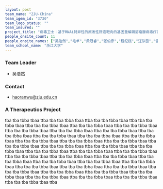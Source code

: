 ```yaml
---
layout: post
team_name: "ZJU-China"
team_igem_id: "3730"
team_logo_status: ""
team_insured: ""
project_title: "病毒卫士：基于RNAi特异性的原发性肝癌靶向的基因重编辑溶瘤腺病毒疗法"
people_onsite_count: 11
people_onsite_names: ["吴浩然","毛卓","黄冠睿","张伯彦","程纪瓯","汪泳茵","雷江楚","胡泷双","汪奕晨","陈项境","黄余飞"]
team_school_name: "浙江大学"
---
```



### Team Leader
* 吴浩然

### Contact
* haoranwu@zju.edu.cn

### A Therapeutics Project

tba tba tbba tbaa ttba tba tba tbba tbaa ttba tba tba tbba tbaa ttba tba tba tbba tbaa ttba tba tba tbba tbaa ttba tba tba tbba tbaa ttba tba tba tbba tbaa ttba tba tba tbba tbaa ttba tba tba tbba tbaa ttba tba tba tbba tbaa ttba tba tba tbba tbaa ttba tba tba tbba tbaa ttba tba tba tbba tbaa ttba tba tba tbba tbaa ttba tba tba tbba tbaa ttba tba tba tbba tbaa ttba tba tba tbba tbaa ttba tba tba tbba tbaa ttba tba tba tbba tbaa ttba tba tba tbba tbaa ttba tba tba tbba tbaa ttba tba tba tbba tbaa ttba tba tba tbba tbaa ttba tba tba tbba tbaa ttba tba tba tbba tbaa ttba tba tba tbba tbaa ttba tba tba tbba tbaa ttba tba tba tbba tbaa ttba tba tba tbba tbaa ttba tba tba tbba tbaa ttba tba tba tbba tbaa ttba tba tba tbba tbaa ttba tba tba tbba tbaa ttba tba tba tbba tbaa ttba tba tba tbba tbaa ttba tba tba tbba tbaa ttba tba tba tbba tbaa ttba tba tba tbba tbaa ttba tba tba tbba tbaa ttba tba tba tbba tbaa ttba tba tba tbba tbaa ttba tba tba tbba tbaa ttba 
